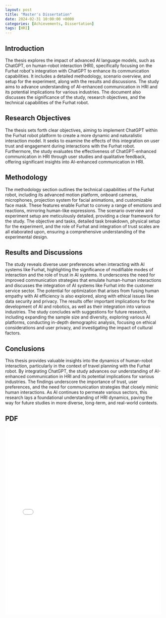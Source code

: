 ```yaml
---
layout: post
title: "Master's Dissertation"
date: 2024-02-31 10:00:00 +0000
categories: [Achievements, Dissertation]
tags: [HRI]
---
```


## Introduction

The thesis explores the impact of advanced AI language models, such as ChatGPT, on human-robot interaction (HRI), specifically focusing on the Furhat robot's integration with ChatGPT to enhance its communication capabilities. It includes a detailed methodology, scenario overview, and setup for the experiment, along with the results and discussions. The study aims to advance understanding of AI-enhanced communication in HRI and its potential implications for various industries. The document also discusses the significance of the study, research objectives, and the technical capabilities of the Furhat robot.

## Research Objectives
The thesis sets forth clear objectives, aiming to implement ChatGPT within the Furhat robot platform to create a more dynamic and naturalistic interaction model. It seeks to examine the effects of this integration on user trust and engagement during interactions with the Furhat robot. Furthermore, the study evaluates the effectiveness of ChatGPT-enhanced communication in HRI through user studies and qualitative feedback, offering significant insights into AI-enhanced communication in HRI.

## Methodology
The methodology section outlines the technical capabilities of the Furhat robot, including its advanced motion platform, onboard cameras, microphones, projection system for facial animations, and customizable face mask. These features enable Furhat to convey a range of emotions and reactions, mirroring human-like expressions. The scenario overview and experiment setup are meticulously detailed, providing a clear framework for the study. The objective and tasks, detailed task breakdown, physical setup for the experiment, and the role of Furhat and integration of trust scales are all elaborated upon, ensuring a comprehensive understanding of the experimental design.

## Results and Discussions
The study reveals diverse user preferences when interacting with AI systems like Furhat, highlighting the significance of modifiable modes of interaction and the role of trust in AI systems. It underscores the need for improved communication strategies that emulate human-human interactions and discusses the integration of AI systems like Furhat into the customer service sector. The potential for optimization that arises from fusing human empathy with AI efficiency is also explored, along with ethical issues like data security and privacy. The results offer important implications for the development of AI and robotics, as well as their integration into various industries. The study concludes with suggestions for future research, including expanding the sample size and diversity, exploring various AI platforms, conducting in-depth demographic analysis, focusing on ethical considerations and user privacy, and investigating the impact of cultural factors.

## Conclusions
This thesis provides valuable insights into the dynamics of human-robot interaction, particularly in the context of travel planning with the Furhat robot. By integrating ChatGPT, the study advances our understanding of AI-enhanced communication in HRI and its potential implications for various industries. The findings underscore the importance of trust, user preferences, and the need for communication strategies that closely mimic human interactions. As AI continues to permeate various sectors, this research lays a foundational understanding of HRI dynamics, paving the way for future studies in more diverse, long-term, and real-world contexts.


## PDF
<iframe src="/pdf/TARKANY_2024_THESIS.pdf" style="width:100%; height:600px; border:none;"></iframe>
